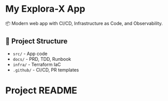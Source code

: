 # My Explora-X App

📦 Modern web app with CI/CD, Infrastructure as Code, and Observability.

## 📁 Project Structure

- `src/` - App code
- `docs/` - PRD, TDD, Runbook
- `infra/` - Terraform IaC
- `.github/` - CI/CD, PR templates
# Project README
